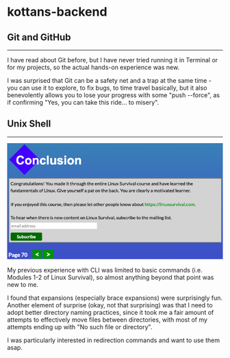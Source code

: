 # kottans-backend

## Git and GitHub
---
I have read about Git before, but I have never tried running it in Terminal or for my projects, so the actual hands-on experience was new.

I was surprised that Git can be a safety net and a trap at the same time - you can use it to explore, to fix bugs, to time travel basically, but it also benevolently allows you to lose your progress with some "push --force", as if confirming "Yes, you can take this ride... to misery".


## Unix Shell
---
![Linux Survival completed](task_unix_shell/Module4.png)

My previous experience with CLI was limited to basic commands (i.e. Modules 1-2 of Linux Survival), so almost anything beyond that point was new to me. 

I found that expansions (especially brace expansions) were surprisingly fun. Another element of surprise (okay, not that surprising) was that I need to adopt better directory naming practices, since it took me a fair amount of attempts to effectively move files between directories, with most of my attempts ending up with "No such file or directory".

I was particularly interested in redirection commands and want to use them asap.